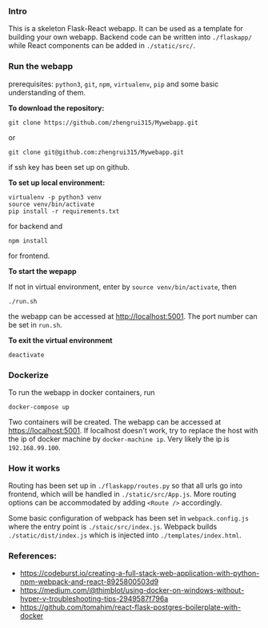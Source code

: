 
### Intro
This is a skeleton Flask-React webapp. It can be used as a template for building your own webapp. Backend code can be written into `./flaskapp/` while React components can be added in `./static/src/`. 

### Run the webapp
prerequisites:
`python3`, `git`, `npm`, `virtualenv`, `pip` and some basic understanding of them.

**To download the repository:**
```buildoutcfg
git clone https://github.com/zhengrui315/Mywebapp.git
```
or
```buildoutcfg
git clone git@github.com:zhengrui315/Mywebapp.git
```
if ssh key has been set up on github. 

**To set up local environment:**
```buildoutcfg
virtualenv -p python3 venv
source venv/bin/activate
pip install -r requirements.txt
```
for backend and 
```buildoutcfg
npm install
```
for frontend.

**To start the wepapp**

If not in virtual environment, enter by `source venv/bin/activate`, then
```buildoutcfg
./run.sh
```
the webapp can be accessed at [http://localhost:5001](http://localhost:5001). The port number can be set in `run.sh`. 

**To exit the virtual environment**
```buildoutcfg
deactivate
```

### Dockerize
To run the webapp in docker containers, run
```buildoutcfg
docker-compose up
```
Two containers will be created. The webapp can be accessed at [https://localhost:5001](https://localhost:5001). If localhost doesn't work, try to replace the host with the ip of docker machine by `docker-machine ip`. 
Very likely the ip is `192.168.99.100`.

### How it works
Routing has been set up in `./flaskapp/routes.py` so that all urls go into frontend, which will be handled in `./static/src/App.js`. More routing options can be accommodated by adding `<Route />` accordingly. 

Some basic configuration of webpack has been set in `webpack.config.js` where the entry point is `./staic/src/index.js`. Webpack builds `./static/dist/index.js` which is injected into `./templates/index.html`.

### References:
- https://codeburst.io/creating-a-full-stack-web-application-with-python-npm-webpack-and-react-8925800503d9
- https://medium.com/@thimblot/using-docker-on-windows-without-hyper-v-troubleshooting-tips-2949587f796a
- https://github.com/tomahim/react-flask-postgres-boilerplate-with-docker